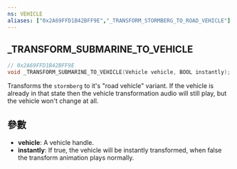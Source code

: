 ```yaml
---
ns: VEHICLE
aliases: ["0x2A69FFD1B42BFF9E","_TRANSFORM_STORMBERG_TO_ROAD_VEHICLE"]
---
```

## _TRANSFORM_SUBMARINE_TO_VEHICLE

```c
// 0x2A69FFD1B42BFF9E
void _TRANSFORM_SUBMARINE_TO_VEHICLE(Vehicle vehicle, BOOL instantly);
```

Transforms the `stormberg` to it's "road vehicle" variant. If the vehicle is already in that state then the vehicle transformation audio will still play, but the vehicle won't change at all.

## 參數
* **vehicle**: A vehicle handle.
* **instantly**: If true, the vehicle will be instantly transformed, when false the transform animation plays normally.
